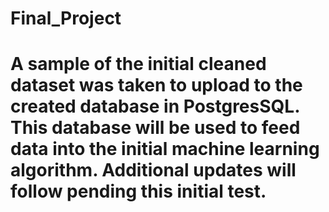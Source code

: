 # Final_Project

# A sample of the initial cleaned dataset was taken to upload to the created database in PostgresSQL.  This database will be used to feed data into the initial machine learning algorithm.  Additional updates will follow pending this initial test. 
